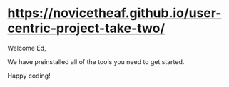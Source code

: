 # https://novicetheaf.github.io/user-centric-project-take-two/ 

Welcome Ed,

We have preinstalled all of the tools you need to get started.

Happy coding!
